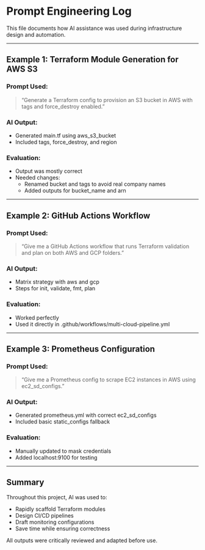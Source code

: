 # Prompt Engineering Log

This file documents how AI assistance was used during infrastructure design and automation.

---

## Example 1: Terraform Module Generation for AWS S3

### Prompt Used:
> “Generate a Terraform config to provision an S3 bucket in AWS with tags and force_destroy enabled.”

### AI Output:
- Generated main.tf using aws_s3_bucket
- Included tags, force_destroy, and region

### Evaluation:
- Output was mostly correct
- Needed changes:
  - Renamed bucket and tags to avoid real company names
  - Added outputs for bucket_name and arn

---

## Example 2: GitHub Actions Workflow

### Prompt Used:
> “Give me a GitHub Actions workflow that runs Terraform validation and plan on both AWS and GCP folders.”

### AI Output:
- Matrix strategy with aws and gcp
- Steps for init, validate, fmt, plan

### Evaluation:
- Worked perfectly
- Used it directly in .github/workflows/multi-cloud-pipeline.yml

---

## Example 3: Prometheus Configuration

### Prompt Used:
> “Give me a Prometheus config to scrape EC2 instances in AWS using ec2_sd_configs.”

### AI Output:
- Generated prometheus.yml with correct ec2_sd_configs
- Included basic static_configs fallback

### Evaluation:
- Manually updated to mask credentials
- Added localhost:9100 for testing

---

## Summary

Throughout this project, AI was used to:
- Rapidly scaffold Terraform modules
- Design CI/CD pipelines
- Draft monitoring configurations
- Save time while ensuring correctness

All outputs were critically reviewed and adapted before use.